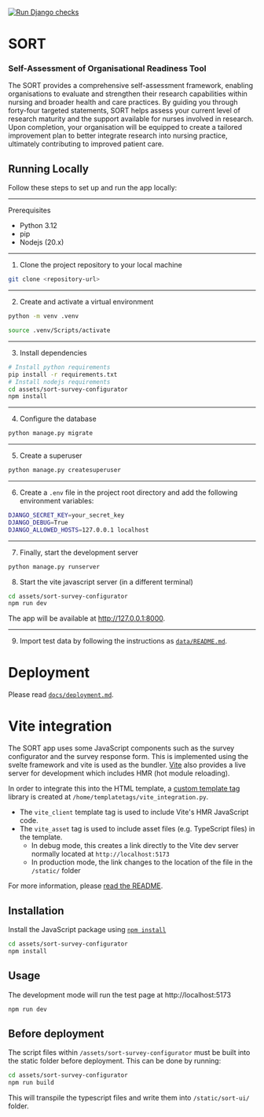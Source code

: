 [![Run Django checks](https://github.com/RSE-Sheffield/SORT/actions/workflows/django-check.yaml/badge.svg)](https://github.com/RSE-Sheffield/SORT/actions/workflows/django-check.yaml)
# SORT
### Self-Assessment of Organisational Readiness Tool


The SORT provides a comprehensive self-assessment framework, enabling organisations to evaluate and strengthen their research capabilities within nursing and 
broader health and care practices. By guiding you through forty-four targeted statements, SORT helps assess your current level of research maturity 
and the support available for nurses involved in research. Upon completion, your organisation will be equipped to create a tailored improvement plan to better 
integrate research into nursing practice, ultimately contributing to improved patient care.


## Running Locally

Follow these steps to set up and run the app locally:

---

Prerequisites

- Python 3.12
- pip
- Nodejs (20.x)
---

1. Clone the project repository to your local machine
```bash
git clone <repository-url>
```

---

2. Create and activate a virtual environment
```bash
python -m venv .venv

source .venv/Scripts/activate

```

---

3. Install dependencies
```bash
# Install python requirements
pip install -r requirements.txt
# Install nodejs requirements
cd assets/sort-survey-configurator
npm install
```

---

4. Configure the database

```bash
python manage.py migrate
```

---

5. Create a superuser
```bash
python manage.py createsuperuser
```

---

6. Create a `.env` file in the project root directory and add the following environment variables:

```bash
DJANGO_SECRET_KEY=your_secret_key
DJANGO_DEBUG=True
DJANGO_ALLOWED_HOSTS=127.0.0.1 localhost
```

---

7. Finally, start the development server
```bash
python manage.py runserver
```

8. Start the vite javascript server (in a different terminal)
```bash
cd assets/sort-survey-configurator
npm run dev
```

The app will be available at http://127.0.0.1:8000.

---

9. Import test data by following the instructions as [`data/README.md`](./data/README.md).

# Deployment

Please read [`docs/deployment.md`](docs/deployment.md).


# Vite integration
The SORT app uses some JavaScript components such as the survey configurator and the survey response form. This is
implemented using the svelte framework and vite is used as the bundler. [Vite](https://vite.dev/) also provides a live server for development which includes HMR (hot module reloading).

In order to integrate this into the HTML template, a [custom template tag](https://docs.djangoproject.com/en/5.1/howto/custom-template-tags/) library is created at `/home/templatetags/vite_integration.py`.
- The `vite_client` template tag is used to include Vite's HMR JavaScript code. 
- The `vite_asset` tag is used to include asset files (e.g. TypeScript files) in the template.
  - In debug mode, this creates a link directly to the Vite dev server normally located at `http://localhost:5173`
  - In production mode, the link changes to the location of the file in the `/static/` folder

For more information, please [read the README](assets/sort-survey-configurator/README.md).

## Installation

Install the JavaScript package using [`npm install`](https://docs.npmjs.com/cli/v8/commands/npm-install/)

```bash
cd assets/sort-survey-configurator
npm install
```

## Usage

The development mode will run the test page at http://localhost:5173

```bash
npm run dev
```

## Before deployment

The script files within `/assets/sort-survey-configurator` must be built into the static folder before deployment. This
can be done by running:

```bash
cd assets/sort-survey-configurator
npm run build
```

This will transpile the typescript files and write them into `/static/sort-ui/` folder.
